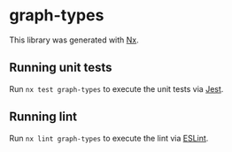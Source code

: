 # graph-types

This library was generated with [Nx](https://nx.dev).

## Running unit tests

Run `nx test graph-types` to execute the unit tests via [Jest](https://jestjs.io).

## Running lint

Run `nx lint graph-types` to execute the lint via [ESLint](https://eslint.org/).
